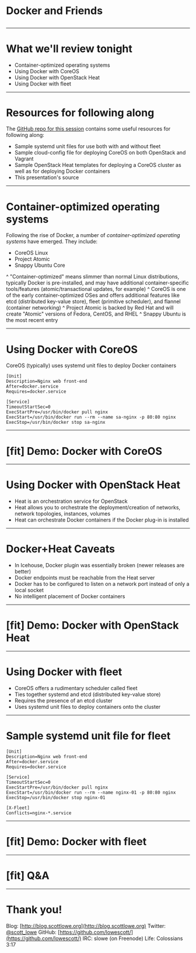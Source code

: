 # **Docker and Friends**

## 

---
# **What we'll review tonight**

* Container-optimized operating systems
* Using Docker with CoreOS
* Using Docker with OpenStack Heat
* Using Docker with fleet

---
# **Resources for following along**

The [GitHub repo for this session](http://github.com/lowescott/2015-vbrownbag-docker) contains some useful resources for following along:

* Sample systemd unit files for use both with and without fleet
* Sample cloud-config file for deploying CoreOS on both OpenStack and Vagrant
* Sample OpenStack Heat templates for deploying a CoreOS cluster as well as for deploying Docker containers
* This presentation's source

---
# **Container-optimized operating systems**

Following the rise of Docker, a number of _container-optimized operating systems_ have emerged. They include:

* CoreOS Linux
* Project Atomic
* Snappy Ubuntu Core

^ "Container-optimized" means slimmer than normal Linux distributions, typically Docker is pre-installed, and may have additional container-specific tools/features (atomic/transactional updates, for example)
^ CoreOS is one of the early container-optimized OSes and offers additional features like etcd (distributed key-value store), fleet (primitive scheduler), and flannel (container networking)
^ Project Atomic is backed by Red Hat and will create "Atomic" versions of Fedora, CentOS, and RHEL
^ Snappy Ubuntu is the most recent entry

---
# **Using Docker with CoreOS**

CoreOS (typically) uses systemd unit files to deploy Docker containers

```
[Unit]
Description=Nginx web front-end
After=docker.service
Requires=docker.service
 
[Service]
TimeoutStartSec=0
ExecStartPre=/usr/bin/docker pull nginx
ExecStart=/usr/bin/docker run --rm --name sa-nginx -p 80:80 nginx
ExecStop=/usr/bin/docker stop sa-nginx
```

---
# [fit] **Demo: Docker with CoreOS**

---
# **Using Docker with OpenStack Heat**

* Heat is an orchestration service for OpenStack
* Heat allows you to orchestrate the deployment/creation of networks, network topologies, instances, volumes
* Heat can orchestrate Docker containers if the Docker plug-in is installed

---
# **Docker+Heat Caveats**

* In Icehouse, Docker plugin was essentially broken (newer releases are better)
* Docker endpoints must be reachable from the Heat server
* Docker has to be configured to listen on a network port instead of only a local socket
* No intelligent placement of Docker containers

---
# [fit] **Demo: Docker with OpenStack Heat**

---
# **Using Docker with fleet**

* CoreOS offers a rudimentary scheduler called fleet
* Ties together systemd and etcd (distributed key-value store)
* Requires the presence of an etcd cluster
* Uses systemd unit files to deploy containers onto the cluster

---
# **Sample systemd unit file for fleet**

```
[Unit]
Description=Nginx web front-end
After=docker.service
Requires=docker.service
 
[Service]
TimeoutStartSec=0
ExecStartPre=/usr/bin/docker pull nginx
ExecStart=/usr/bin/docker run --rm --name nginx-01 -p 80:80 nginx
ExecStop=/usr/bin/docker stop nginx-01

[X-Fleet]
Conflicts=nginx-*.service
```

---
# [fit]  **Demo: Docker with fleet**

---
# [fit] **Q&A**

---
# **Thank you!**

Blog: [http://blog.scottlowe.org](http://blog.scottlowe.org)
Twitter: [@scott_lowe](https://twitter.com/scott_lowe)
GitHub: [https://github.com/lowescott/](https://github.com/lowescott/)
IRC: slowe (on Freenode)
Life: Colossians 3:17
